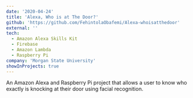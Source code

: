 ```yaml
---
date: '2020-04-24'
title: 'Alexa, Who is at The Door?'
github: 'https://github.com/FehintolaObafemi/Alexa-whoisatthedoor'
external: ''
tech:
  - Amazon Alexa Skills Kit
  - Firebase
  - Amazon Lambda
  - Raspberry Pi
company: 'Morgan State University'
showInProjects: true
---
```


An Amazon Alexa and Raspberry Pi project that allows a user to know who exactly is knocking at their door using facial recognition.
